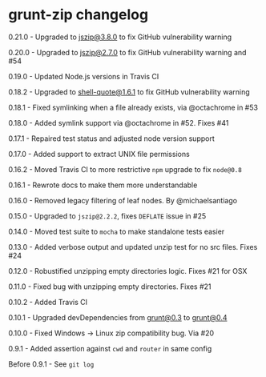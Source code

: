 # grunt-zip changelog
0.21.0 - Upgraded to jszip@3.8.0 to fix GitHub vulnerability warning

0.20.0 - Upgraded to jszip@2.7.0 to fix GitHub vulnerability warning and #54

0.19.0 - Updated Node.js versions in Travis CI

0.18.2 - Upgraded to shell-quote@1.6.1 to fix GitHub vulnerability warning

0.18.1 - Fixed symlinking when a file already exists, via @octachrome in #53

0.18.0 - Added symlink support via @octachrome in #52. Fixes #41

0.17.1 - Repaired test status and adjusted node version support

0.17.0 - Added support to extract UNIX file permissions

0.16.2 - Moved Travis CI to more restrictive `npm` upgrade to fix `node@0.8`

0.16.1 - Rewrote docs to make them more understandable

0.16.0 - Removed legacy filtering of leaf nodes. By @michaelsantiago

0.15.0 - Upgraded to `jszip@2.2.2`, fixes `DEFLATE` issue in #25

0.14.0 - Moved test suite to `mocha` to make standalone tests easier

0.13.0 - Added verbose output and updated unzip test for no src files. Fixes #24

0.12.0 - Robustified unzipping empty directories logic. Fixes #21 for OSX

0.11.0 - Fixed bug with unzipping empty directories. Fixes #21

0.10.2 - Added Travis CI

0.10.1 - Upgraded devDependencies from grunt@0.3 to grunt@0.4

0.10.0 - Fixed Windows -> Linux zip compatibility bug. Via #20

0.9.1 - Added assertion against `cwd` and `router` in same config

Before 0.9.1 - See `git log`
